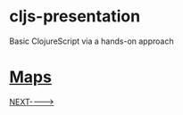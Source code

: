 # cljs-presentation
Basic ClojureScript via a hands-on approach

# [Maps](https://github.com/wallclockbuilder/cljs-presentation/blob/master/10_maps/10_maps.cljs)

[NEXT---->](https://github.com/wallclockbuilder/cljs-presentation/blob/master/11_keywords)
